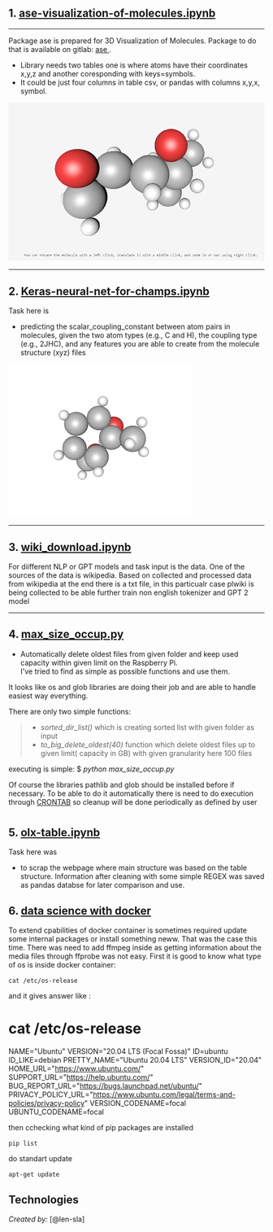 

## 1.  [ase-visualization-of-molecules.ipynb](ase-visualization-of-molecules.ipynb)
---
Package ase is prepared for 3D Visualization of Molecules. Package to do that is available on gitlab: [ase ](https://gitlab.com/ase/ase).

* Library needs two tables one is where atoms have their coordinates x,y,z and another coresponding with keys=symbols.
* It could be just four columns in table csv, or pandas with columns x,y,x, symbol.

![Mole ](mole.PNG)
 



---
## 2.  [Keras-neural-net-for-champs.ipynb ](Keras-neural-net-for-champs.ipynb)


Task here is 
*  predicting the scalar_coupling_constant between atom pairs in molecules, given the two atom types (e.g., C and H),
 the coupling type (e.g., 2JHC), and any features you are able to create from the molecule structure (xyz) files


![Molecules ](rotating.gif)

---


## 3.  [wiki_download.ipynb ](wiki_download.ipynb)


For diifferent NLP or GPT models and task input is the data.
One of the sources of the data is wikipedia. Based on collected and processed data from wikipedia at the end there is a txt file,
in  this particualr case plwiki is being collected to be able further train non english tokenizer and GPT 2 model

---
## 4.  [max_size_occup.py ](max_size_occup.py)

* Automatically  delete oldest files from given folder and keep used capacity within given limit
on the   Raspberry Pi.  
I've  tried to find as simple as possible  functions and use them.
   
It looks like os and glob libraries are doing their job and are able to handle easiest way everything.   
   
There are only two simple functions:
>* _sorted_dir_list()_    which is creating sorted list with given folder as input
>* _to_big_delete_oldest(40)_   function which  delete oldest files up to given limit( capacity in GB) with given granularity here 100 files  

executing is simple:   $ _python max_size_occup.py_


  
  Of course the libraries pathlib and glob should be installed before if necessary. To be able to do it automatically there is need  to do  execution through 
[CRONTAB](https://linuxhandbook.com/crontab/) so cleanup will be done periodically as defined by user 
#

## 5.  [olx-table.ipynb ](olx-table.ipynb)


Task here was 
*   to scrap the webpage  where main structure was based on the table structure.
Information after cleaning with some simple REGEX was saved  as pandas databse for later comparison and use.

## 6.  [data science  with docker](aa.jpg)
To extend cpabilities of docker container is sometimes required update some internal packages or install something neww.
That was the case this time. There was need to add ffmpeg inside as getting information about the media files through ffprobe 
was not easy.
First it is good to know what type of os is inside docker container:


```
cat /etc/os-release
```

and it gives answer like :

# cat /etc/os-release
NAME="Ubuntu"
VERSION="20.04 LTS (Focal Fossa)"
ID=ubuntu
ID_LIKE=debian
PRETTY_NAME="Ubuntu 20.04 LTS"
VERSION_ID="20.04"
HOME_URL="https://www.ubuntu.com/"
SUPPORT_URL="https://help.ubuntu.com/"
BUG_REPORT_URL="https://bugs.launchpad.net/ubuntu/"
PRIVACY_POLICY_URL="https://www.ubuntu.com/legal/terms-and-policies/privacy-policy"
VERSION_CODENAME=focal
UBUNTU_CODENAME=focal

then cchecking what kind of pip packages are installed

```
pip list 
```
do standart update
```
apt-get update 
```


## Technologies

_Created by:_ [@len-sla]

